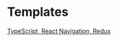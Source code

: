 # Templates

[TypeScript, React Navigation, Redux](https://reactnativeexample.com/template-react-native-typescript-project-with-redux-saga-react-navigation/)

